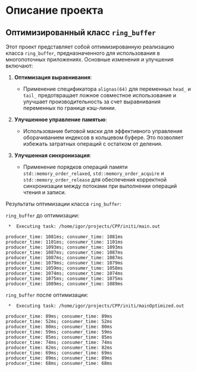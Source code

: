 # Описание проекта

## Оптимизированный класс `ring_buffer`

Этот проект представляет собой оптимизированную реализацию класса `ring_buffer`, предназначенного для использования в многопоточных приложениях. Основные изменения и улучшения включают:

1. **Оптимизация выравнивания**:
   - Применение спецификатора `alignas(64)` для переменных `head_` и `tail_` предотвращает ложное совместное использование и улучшает производительность за счет выравнивания переменных по границе кэш-линии.

2. **Улучшенное управление памятью**:
   - Использование битовой маски для эффективного управления оборачиванием индексов в кольцевом буфере. Это позволяет избежать затратных операций с остатком от деления.

3. **Улучшенная синхронизация**:
   - Применение порядков операций памяти `std::memory_order_relaxed`, `std::memory_order_acquire` и `std::memory_order_release` для обеспечения корректной синхронизации между потоками при выполнении операций чтения и записи.

Результаты оптимизации класса `ring_buffer`:

`ring_buffer` до оптимизации:

```
 *  Executing task: /home/igor/projects/CPP/initi/main.out

producer_time: 1081ms; consumer_time: 1081ms
producer_time: 1101ms; consumer_time: 1101ms
producer_time: 1093ms; consumer_time: 1093ms
producer_time: 1087ms; consumer_time: 1087ms
producer_time: 1087ms; consumer_time: 1087ms
producer_time: 1079ms; consumer_time: 1079ms
producer_time: 1059ms; consumer_time: 1058ms
producer_time: 1074ms; consumer_time: 1074ms
producer_time: 1075ms; consumer_time: 1075ms
producer_time: 1089ms; consumer_time: 1089ms
```
`ring_buffer` после оптимизации:
```
 *  Executing task: /home/igor/projects/CPP/initi/mainOptimized.out 

producer_time: 89ms; consumer_time: 89ms
producer_time: 52ms; consumer_time: 52ms
producer_time: 80ms; consumer_time: 80ms
producer_time: 59ms; consumer_time: 59ms
producer_time: 85ms; consumer_time: 85ms
producer_time: 74ms; consumer_time: 74ms
producer_time: 82ms; consumer_time: 82ms
producer_time: 69ms; consumer_time: 69ms
producer_time: 89ms; consumer_time: 89ms
producer_time: 68ms; consumer_time: 68ms
```
